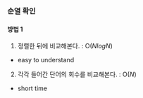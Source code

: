 ### 순열 확인

#### 방법 1
1. 정렬한 뒤에 비교해본다.
: $\text{O}(NlogN)$
- easy to understand
2. 각각 들어간 단어의 회수를 비교해본다.
: $\text{O}(N)$
- short time
